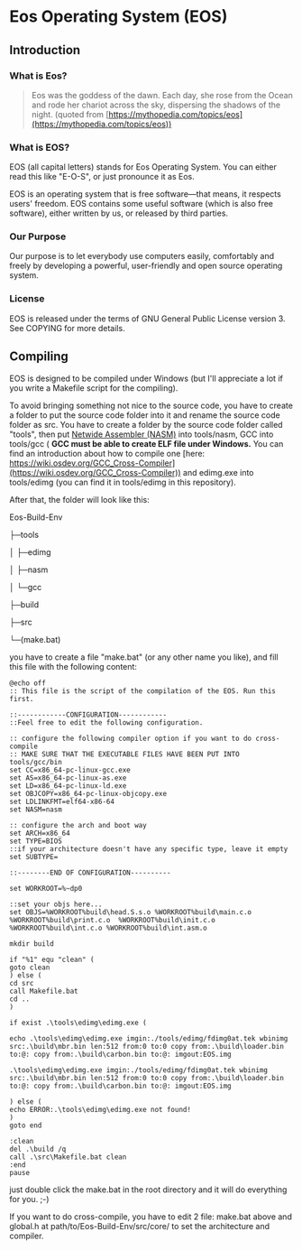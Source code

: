 # Eos Operating System (EOS)

## Introduction

### What is Eos?

> Eos was the goddess of the dawn. Each day, she rose from the Ocean and rode her chariot across the sky, dispersing the shadows of the night. (quoted from [https://mythopedia.com/topics/eos](https://mythopedia.com/topics/eos))

### What is EOS?

EOS (all capital letters) stands for Eos Operating System. You can either read this like "E-O-S", or just pronounce it as Eos.

EOS is an operating system that is free software—that means, it respects users' freedom. EOS contains some useful software (which is also free software), either written by us, or released by third parties.

### Our Purpose

Our purpose is to let everybody use computers easily, comfortably and freely by developing a powerful, user-friendly and open source operating system.

### License

EOS is released under the terms of GNU General Public License version 3. See COPYING for more details.

## Compiling

EOS is designed to be compiled under Windows (but I'll appreciate a lot if you write a Makefile script for the compiling). 

To avoid bringing something not nice to the source code, you have to create a folder to put the source code folder into it and rename the source code folder as src. You have to create a folder by the source code folder called "tools", then put [Netwide Assembler (NASM)](https://nasm.us/) into tools/nasm, GCC into tools/gcc ( **GCC must be able to create ELF file under Windows.** You can find an introduction about how to compile one [here: https://wiki.osdev.org/GCC_Cross-Compiler](https://wiki.osdev.org/GCC_Cross-Compiler)) and edimg.exe into tools/edimg (you can find it in tools/edimg in this repository). 

After that, the folder will look like this:

Eos-Build-Env

├─tools

│  ├─edimg

│  ├─nasm

│  └─gcc

├─build

├─src

└─(make.bat)

you have to create a file "make.bat" (or any other name you like), and fill this file with the following content:

```
@echo off
:: This file is the script of the compilation of the EOS. Run this first.

::------------CONFIGURATION------------
::Feel free to edit the following configuration.

:: configure the following compiler option if you want to do cross-compile
:: MAKE SURE THAT THE EXECUTABLE FILES HAVE BEEN PUT INTO tools/gcc/bin
set CC=x86_64-pc-linux-gcc.exe
set AS=x86_64-pc-linux-as.exe
set LD=x86_64-pc-linux-ld.exe
set OBJCOPY=x86_64-pc-linux-objcopy.exe
set LDLINKFMT=elf64-x86-64
set NASM=nasm

:: configure the arch and boot way
set ARCH=x86_64
set TYPE=BIOS
::if your architecture doesn't have any specific type, leave it empty
set SUBTYPE=

::--------END OF CONFIGURATION----------

set WORKROOT=%~dp0

::set your objs here...
set OBJS=%WORKROOT%build\head.S.s.o %WORKROOT%build\main.c.o %WORKROOT%build\print.c.o  %WORKROOT%build\init.c.o %WORKROOT%build\int.c.o %WORKROOT%build\int.asm.o

mkdir build

if "%1" equ "clean" ( 
goto clean
) else ( 
cd src
call Makefile.bat
cd ..
)

if exist .\tools\edimg\edimg.exe (

echo .\tools\edimg\edimg.exe imgin:./tools/edimg/fdimg0at.tek wbinimg src:.\build\mbr.bin len:512 from:0 to:0 copy from:.\build\loader.bin to:@: copy from:.\build\carbon.bin to:@: imgout:EOS.img

.\tools\edimg\edimg.exe imgin:./tools/edimg/fdimg0at.tek wbinimg src:.\build\mbr.bin len:512 from:0 to:0 copy from:.\build\loader.bin to:@: copy from:.\build\carbon.bin to:@: imgout:EOS.img

) else (
echo ERROR:.\tools\edimg\edimg.exe not found!
)
goto end

:clean
del .\build /q
call .\src\Makefile.bat clean
:end
pause
```

just double click the make.bat in the root directory and it will do everything for you. ;-) 

If you want to do cross-compile, you have to edit 2 file: make.bat above and global.h at path/to/Eos-Build-Env/src/core/ to set the architecture and compiler.
